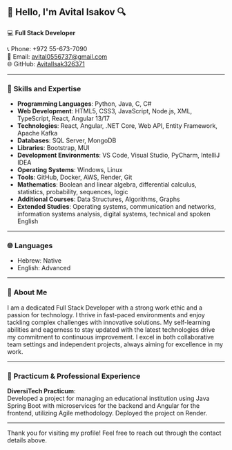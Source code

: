 
## 👋 Hello, I'm Avital Isakov 🔍  
💻 **Full Stack Developer**

📞 Phone: +972 55-673-7090  
📧 Email: [avital0556737@gmail.com](mailto:avital0556737@gmail.com)  
🌐 GitHub: [AvitalIsak326371](https://github.com/AvitalIsak326371)

---

### 🔧 **Skills and Expertise**
- **Programming Languages**: Python, Java, C, C#
- **Web Development**: HTML5, CSS3, JavaScript, Node.js, XML, TypeScript, React, Angular 13/17
- **Technologies**: React, Angular, .NET Core, Web API, Entity Framework, Apache Kafka
- **Databases**: SQL Server, MongoDB
- **Libraries**: Bootstrap, MUI
- **Development Environments**: VS Code, Visual Studio, PyCharm, IntelliJ IDEA
- **Operating Systems**: Windows, Linux
- **Tools**: GitHub, Docker, AWS, Render, Git
- **Mathematics**: Boolean and linear algebra, differential calculus, statistics, probability, sequences, logic
- **Additional Courses**: Data Structures, Algorithms, Graphs
- **Extended Studies**: Operating systems, communication and networks, information systems analysis, digital systems, technical and spoken English

---

### 🌐 **Languages**
- Hebrew: Native  
- English: Advanced  

---

### 🌟 **About Me**  
I am a dedicated Full Stack Developer with a strong work ethic and a passion for technology. I thrive in fast-paced environments and enjoy tackling complex challenges with innovative solutions. My self-learning abilities and eagerness to stay updated with the latest technologies drive my commitment to continuous improvement. I excel in both collaborative team settings and independent projects, always aiming for excellence in my work.

---

### 🚀 **Practicum & Professional Experience**
**DiversiTech Practicum**:  
Developed a project for managing an educational institution using Java Spring Boot with microservices for the backend and Angular for the frontend, utilizing Agile methodology. Deployed the project on Render.

---

Thank you for visiting my profile! Feel free to reach out through the contact details above.
